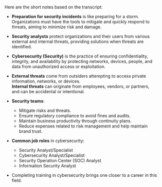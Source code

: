 Here are the short notes based on the transcript:

- **Preparation for security incidents** is like preparing for a storm. Organizations must have the tools to mitigate and quickly respond to threats, aiming to minimize risk and damage.
  
- **Security analysts** protect organizations and their users from various external and internal threats, providing solutions when threats are identified.

- **Cybersecurity (Security)** is the practice of ensuring confidentiality, integrity, and availability by protecting networks, devices, people, and data from unauthorized access or exploitation.

- **External threats** come from outsiders attempting to access private information, networks, or devices.  
  **Internal threats** can originate from employees, vendors, or partners, and can be accidental or intentional.

- **Security teams**:
  - Mitigate risks and threats.
  - Ensure regulatory compliance to avoid fines and audits.
  - Maintain business productivity through continuity plans.
  - Reduce expenses related to risk management and help maintain brand trust.

- **Common job roles** in cybersecurity: 
  - Security Analyst/Specialist
  - Cybersecurity Analyst/Specialist
  - Security Operation Center (SOC) Analyst
  - Information Security Analyst

- Completing training in cybersecurity brings one closer to a career in this field.



